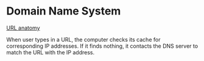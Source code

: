 # Domain Name System

[URL anatomy](URL-anatomy)

When user types in a URL, the computer checks its cache for corresponding IP addresses. If it finds nothing, it contacts the DNS server to match the URL with the IP address.